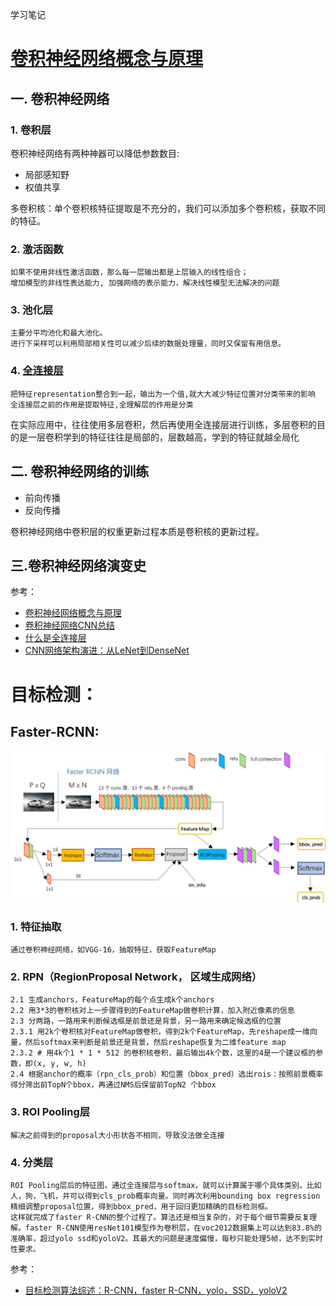 学习笔记

# [卷积神经网络概念与原理](https://blog.csdn.net/yunpiao123456/article/details/52437794)
## 一. 卷积神经网络
### 1. 卷积层
卷积神经网络有两种神器可以降低参数数目:
- 局部感知野
- 权值共享

多卷积核：单个卷积核特征提取是不充分的，我们可以添加多个卷积核，获取不同的特征。

### 2. 激活函数
    如果不使用非线性激活函数，那么每一层输出都是上层输入的线性组合；
    增加模型的非线性表达能力, 加强网络的表示能力，解决线性模型无法解决的问题
    
### 3. 池化层
    主要分平均池化和最大池化。
    进行下采样可以利用局部相关性可以减少后续的数据处理量，同时又保留有用信息。

### 4. [全连接层](https://zhuanlan.zhihu.com/p/33841176)
    把特征representation整合到一起，输出为一个值,就大大减少特征位置对分类带来的影响
    全连接层之前的作用是提取特征,全理解层的作用是分类
在实际应用中，往往使用多层卷积，然后再使用全连接层进行训练，多层卷积的目的是一层卷积学到的特征往往是局部的，层数越高，学到的特征就越全局化

## 二. 卷积神经网络的训练
- 前向传播
- 反向传播

卷积神经网络中卷积层的权重更新过程本质是卷积核的更新过程。

## 三.卷积神经网络演变史



参考：
- [卷积神经网络概念与原理](https://blog.csdn.net/yunpiao123456/article/details/52437794)
- [卷积神经网络CNN总结](https://www.cnblogs.com/skyfsm/p/6790245.html)
- [什么是全连接层](https://zhuanlan.zhihu.com/p/33841176)
- [CNN网络架构演进：从LeNet到DenseNet](https://www.cnblogs.com/skyfsm/p/8451834.html)


# 目标检测：
## Faster-RCNN:
![GitHub](./picture/faster_rcnn.jpg "GitHub,Social Coding")

### 1. 特征抽取
    通过卷积神经网络，如VGG-16，抽取特征，获取FeatureMap
### 2. RPN（RegionProposal Network， 区域生成网络）
    2.1 生成anchors，FeatureMap的每个点生成k个anchors
    2.2 用3*3的卷积核对上一步骤得到的FeatureMap做卷积计算，加入附近像素的信息
    2.3 分两路，一路用来判断候选框是前景还是背景，另一路用来确定候选框的位置
    2.3.1 用2k个卷积核对FeatureMap做卷积，得到2k个FeatureMap，先reshape成一维向量，然后softmax来判断是前景还是背景，然后reshape恢复为二维feature map
    2.3.2 # 用4k个1 * 1 * 512 的卷积核卷积，最后输出4k个数，这里的4是一个建议框的参数，即(x, y, w, h)  
    2.4 根据anchor的概率（rpn_cls_prob）和位置（bbox_pred）选出rois：按照前景概率得分筛出前TopN个bbox，再通过NMS后保留前TopN2 个bbox 
### 3. ROI Pooling层
    解决之前得到的proposal大小形状各不相同，导致没法做全连接
### 4. 分类层
    ROI Pooling层后的特征图，通过全连接层与softmax，就可以计算属于哪个具体类别，比如人，狗，飞机，并可以得到cls_prob概率向量。同时再次利用bounding box regression精细调整proposal位置，得到bbox_pred，用于回归更加精确的目标检测框。
    这样就完成了faster R-CNN的整个过程了。算法还是相当复杂的，对于每个细节需要反复理解。faster R-CNN使用resNet101模型作为卷积层，在voc2012数据集上可以达到83.8%的准确率，超过yolo ssd和yoloV2。其最大的问题是速度偏慢，每秒只能处理5帧，达不到实时性要求。



参考：
- [目标检测算法综述：R-CNN，faster R-CNN，yolo，SSD，yoloV2](https://www.imooc.com/article/37757)